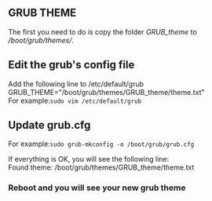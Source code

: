 ## GRUB THEME  
The first you need to do is copy the folder *GRUB_theme* to */boot/grub/themes/*.  

## Edit the grub's config file  
Add the following line to /etc/default/grub  
GRUB_THEME="/boot/grub/themes/GRUB_theme/theme.txt"  
For example:`sudo vim /etc/default/grub`  

## Update grub.cfg  
For example:`sudo grub-mkconfig -o /boot/grub/grub.cfg`  

If everything is OK, you will see the following line:  
Found theme: /boot/grub/themes/GRUB_theme/theme.txt  

### Reboot and you will see your new grub theme  

